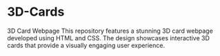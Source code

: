 # 3D-Cards
3D Card Webpage This repository features a stunning 3D card webpage developed using HTML and CSS. The design showcases interactive 3D cards that provide a visually engaging user experience.
